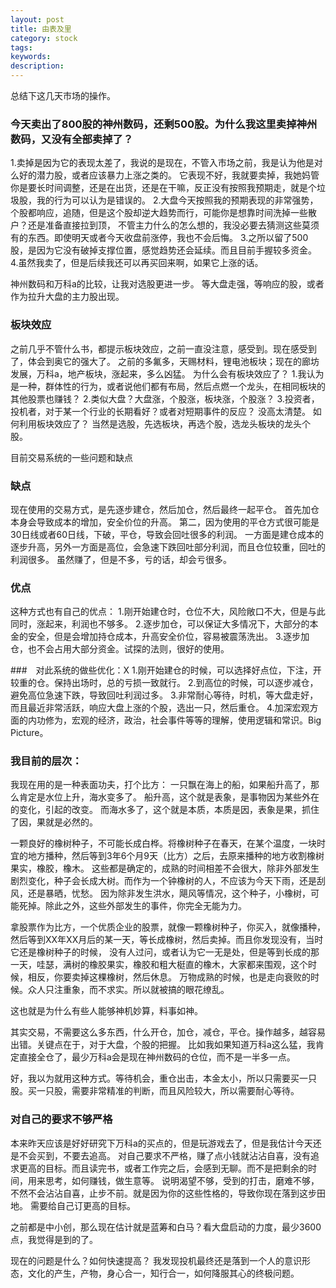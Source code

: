 ```yaml
---
layout: post
title: 由表及里
category: stock
tags: 
keywords: 
description: 
---
```


总结下这几天市场的操作。

### 今天卖出了800股的神州数码，还剩500股。为什么我这里卖掉神州数码，又没有全部卖掉了？

1.卖掉是因为它的表现太差了，我说的是现在，不管入市场之前，我是认为他是对么好的潜力股，或者应该暴力上涨之类的。
它表现不好，我就要卖掉，我她妈管你是要长时间调整，还是在出货，还是在干嘛，反正没有按照我预期走，就是个垃圾股，我的行为可以认为是错误的。
2.大盘今天按照我的预期表现的非常强势，个股都响应，追随，但是这个股却逆大趋势而行，可能你是想靠时间洗掉一些散户？还是准备直接拉到顶，
不管主力什么的怎么想的，我没必要去猜测这些莫须有的东西。即使明天或者今天收盘前涨停，我也不会后悔。
3.之所以留了500股，是因为它没有破掉支撑位置，感觉趋势还会延续。而且目前手握较多资金。
4.虽然我卖了，但是后续我还可以再买回来啊，如果它上涨的话。

神州数码和万科a的比较，让我对选股更进一步。
等大盘走强，等响应的股，或者作为拉升大盘的主力股出现。


### 板块效应

之前几乎不管什么书，都提示板块效应，之前一直没注意，感受到。现在感受到了，体会到奥它的强大了。
之前的多氟多，天赐材料，锂电池板块；现在的廊坊发展，万科a，地产板块，涨起来，多么凶猛。
为什么会有板块效应了？
1.我认为是一种，群体性的行为，或者说他们都有布局，然后点燃一个龙头，在相同板块的其他股票也赚钱？
2.类似大盘？大盘涨，个股涨，板块涨，个股涨？
3.投资者，投机者，对于某一个行业的长期看好？或者对短期事件的反应？
没高太清楚。
如何利用板块效应了？
当然是选股，先选板块，再选个股，选龙头板块的龙头个股。


目前交易系统的一些问题和缺点
### 缺点
现在使用的交易方式，是先逐步建仓，然后加仓，然后最终一起平仓。
首先加仓本身会导致成本的增加，安全价位的升高。
第二，因为使用的平仓方式很可能是30日线或者60日线，下破，平仓，导致会回吐很多的利润。
一方面是建仓成本的逐步升高，另外一方面是高位，会急速下跌回吐部分利润，而且仓位较重，回吐的利润很多。
虽然赚了，但是不多，亏的话，却会亏很多。

### 优点
这种方式也有自己的优点：
1.刚开始建仓时，仓位不大，风险敞口不大，但是与此同时，涨起来，利润也不够多。
2.逐步加仓，可以保证大多情况下，大部分的本金的安全，但是会增加持仓成本，升高安全价位，容易被震荡洗出。
3.逐步加仓，也不会占用大部分资金。试探的法则，很好的使用。



###　对此系统的做些优化：X
1.刚开始建仓的时候，可以选择好点位，下注，开较重的仓。保持出场时，总的亏损一致就行。
2.到高位的时候，可以逐步减仓，避免高位急速下跌，导致回吐利润过多。
3.非常耐心等待，时机，等大盘走好，而且最近非常活跃，响应大盘上涨的个股，选出一只，然后重仓。
4.加深宏观方面的内功修为，宏观的经济，政治，社会事件等等的理解，使用逻辑和常识。Big Picture。

### 我目前的层次：
我现在用的是一种表面功夫，打个比方：
一只飘在海上的船，如果船升高了，那么肯定是水位上升，海水变多了。
船升高，这个就是表象，是事物因为某些外在的变化，引起的改变。
而海水多了，这个就是本质，本质是因，表象是果，抓住了因，果就是必然的。

一颗良好的橡树种子，不可能长成白桦。将橡树种子在春天，在某个温度，一块时宜的地方播种，然后等到3年6个月9天（比方）之后，去原来播种的地方收割橡树果实，橡胶，橡木。
这些都是确定的，成熟的时间相差不会很大，除非外部发生剧烈变化，种子会长成大树。而作为一个钟橡树的人，不应该为今天下雨，还是刮风，还是暴晒，忧愁。
因为除非发生洪水，飓风等情况，这个种子，小橡树，可能死掉。除此之外，这些外部发生的事件，你完全无能为力。

拿股票作为比方，一个优质企业的股票，就像一颗橡树种子，你买入，就像播种，然后等到XX年XX月后的某一天，等长成橡树，然后卖掉。而且你发现没有，当时它还是橡树种子的时候，
没有人过问，或者认为它一无是处，但是等到长成的那一天，哇瑟，满树的橡胶果实，橡胶和粗大梃直的橡木，大家都来围观，这个时候，相反，你要卖掉这棵橡树，然后休息。
万物成熟的时候，也是走向衰败的时候。众人只注重象，而不求实。所以就被搞的眼花缭乱。

这也就是为什么有些人能够神机妙算，料事如神。



其实交易，不需要这么多东西，什么开仓，加仓，减仓，平仓。操作越多，越容易出错。关键点在于，对于大盘，个股的把握。
比如我如果知道万科a这么猛，我肯定直接全仓了，最少万科a会是现在神州数码的仓位，而不是一半多一点。

好，我以为就用这种方式。等待机会，重仓出击，本金太小，所以只需要买一只股。买一只股，需要非常精准的判断，而且风险较大，所以需要耐心等待。

### 对自己的要求不够严格
本来昨天应该是好好研究下万科a的买点的，但是玩游戏去了，但是我估计今天还是不会买到，不要去追高。
对自己要求不严格，赚了点小钱就沾沾自喜，没有追求更高的目标。而且读完书，或者工作完之后，会感到无聊。而不是把剩余的时间，用来思考，如何赚钱，做生意等。
说明渴望不够，受到的打击，磨难不够，不然不会沾沾自喜，止步不前。就是因为你的这些性格的，导致你现在落到这步田地。
需要给自己订更高的目标。


之前都是中小创，那么现在估计就是蓝筹和白马？看大盘启动的力度，最少3600点，我觉得是到的了。

现在的问题是什么？如何快速提高？
我发现投机最终还是落到一个人的意识形态，文化的产生，产物，身心合一，知行合一，如何降服其心的终极问题。





